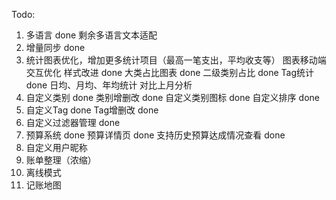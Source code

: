 Todo:
1. 多语言 done
    剩余多语言文本适配
2. 增量同步 done
3. 统计图表优化，增加更多统计项目（最高一笔支出，平均收支等）
    图表移动端交互优化
    样式改进  done
    大类占比图表 done
    二级类别占比 done
    Tag统计 done
    日均、月均、年均统计
    对比上月分析
4. 自定义类别 done
    类别增删改 done
    自定义类别图标 done
    自定义排序 done
5. 自定义Tag  done
    Tag增删改  done
6. 自定义过滤器管理 done
7. 预算系统  done
    预算详情页 done
    支持历史预算达成情况查看 done
8. 自定义用户昵称
9. 账单整理（浓缩）
10. 离线模式
11. 记账地图
